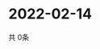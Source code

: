 # 2022-02-14
  共 0条

  <!-- BEGIN -->
  <!-- 最后更新时间Mon Feb 14 2022 17:04:54 GMT+0000 (Coordinated Universal Time) -->
  
  <!-- END -->
  
  